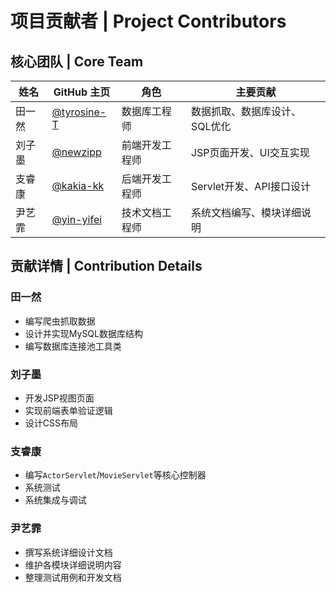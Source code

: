 # 项目贡献者 | Project Contributors

## 核心团队 | Core Team
| 姓名   | GitHub 主页                                  | 角色           | 主要贡献                      |
| ------ | -------------------------------------------- | -------------- | ----------------------------- |
| 田一然 | [@tyrosine-T](https://github.com/tyrosine-T) | 数据库工程师   | 数据抓取、数据库设计、SQL优化 |
| 刘子墨 | [@newzipp](https://github.com/newzipp)       | 前端开发工程师 | JSP页面开发、UI交互实现       |
| 支睿康 | [@kakia-kk](https://github.com/kakia-kk)     | 后端开发工程师 | Servlet开发、API接口设计      |
| 尹艺霏 | [@yin-yifei](https://github.com/yin-yifei)   | 技术文档工程师 | 系统文档编写、模块详细说明    |

## 贡献详情 | Contribution Details

### 田一然
- 编写爬虫抓取数据
- 设计并实现MySQL数据库结构
- 编写数据库连接池工具类

### 刘子墨
- 开发JSP视图页面
- 实现前端表单验证逻辑
- 设计CSS布局

### 支睿康
- 编写`ActorServlet`/`MovieServlet`等核心控制器
- 系统测试
- 系统集成与调试

### 尹艺霏
- 撰写系统详细设计文档
- 维护各模块详细说明内容
- 整理测试用例和开发文档

